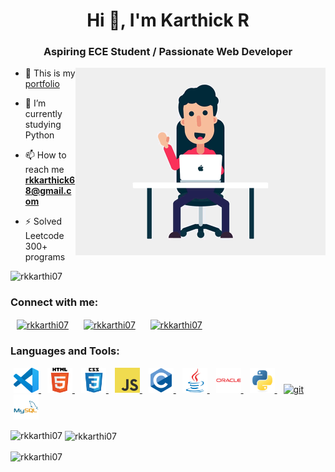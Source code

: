    <h1 align="center">Hi 👋, I'm Karthick R </h1>
   <h3 align="center">Aspiring ECE Student / Passionate Web Developer </h3>
   
   <img align="right" alt="GIF" src="https://github.com/rkkarthi07/rkkarthi07/blob/main/hi.gif?raw=true" width="400" height="300" />
    
 - 🔗 This is my [portfolio](https://rkkarthi07.github.io/My_Portfolio/)
  
 - 🔭 I’m currently studying Python
   
 - 📫 How to reach me **rkkarthick68@gmail.com**
 
 - ⚡ Solved Leetcode 300+ programs
   

<p align="left"> <img src="https://komarev.com/ghpvc/?username=rkkarthi07&label=Profile%20views&color=0e75b6&style=flat" alt="rkkarthi07"/> </p>
    
<h3 align="left">Connect with me:</h3> <p align="left"> <a
        style="padding: 10px"
        href="//linkedin.com/in/karthick-rk07"
        target="blank"
        ><img
          align="center"
          src="https://raw.githubusercontent.com/rahuldkjain/github-profile-readme-generator/master/src/images/icons/Social/linked-in-alt.svg"
          alt="rkkarthi07"
          height="30"
          width="40"
      /></a>
      <a
        style="padding: 10px"
        href="https://instagram.com/_.karthick._.rk._"
        target="blank"
        ><img
          align="center"
          src="https://raw.githubusercontent.com/rahuldkjain/github-profile-readme-generator/master/src/images/icons/Social/instagram.svg"
          alt="rkkarthi07"
          height="30"
          width="40"
      /></a>
      <a
        style="padding: 10px"
        href="https://www.leetcode.com/rk_karthi_07"
        target="blank"
        ><img
          align="center"
          src="https://raw.githubusercontent.com/rahuldkjain/github-profile-readme-generator/master/src/images/icons/Social/leet-code.svg"
          alt="rkkarthi07"
          height="30"
          width="40"
      /></a>
    </p>
 <h3 align="left">Languages and Tools:</h3>
    <p align="left">
      <a
        style="padding: 5px"
        href="https://www.visualstudio.com/"
        target="_blank"
        rel="noreferrer"
      >
        <img
          src="https://raw.githubusercontent.com/github/explore/80688e429a7d4ef2fca1e82350fe8e3517d3494d/topics/visual-studio-code/visual-studio-code.png"
          alt="VisualStudio Code"
          width="40"
          height="40"
        />
      </a>
      <a
        style="padding: 5px"
        href="https://www.html.com/"
        target="_blank"
        rel="noreferrer"
      >
        <img
          src="https://raw.githubusercontent.com/github/explore/80688e429a7d4ef2fca1e82350fe8e3517d3494d/topics/html/html.png"
          alt="html"
          width="40"
          height="40"
        />
      </a>
      <a
        style="padding: 5px"
        href="https://www.css.com/"
        target="_blank"
        rel="noreferrer"
      >
        <img
          src="https://raw.githubusercontent.com/github/explore/80688e429a7d4ef2fca1e82350fe8e3517d3494d/topics/css/css.png"
          alt="css"
          width="40"
          height="40"
        />
      </a>
      <a
        style="padding: 5px"
        href="https://www.javascript.cc/"
        target="_blank"
        rel="noreferrer"
      >
        <img
          src="https://raw.githubusercontent.com/github/explore/80688e429a7d4ef2fca1e82350fe8e3517d3494d/topics/javascript/javascript.png"
          alt="Javascript"
          width="40"
          height="40"
        />
      </a>
 <a
        style="padding: 5px"
        href="https://www.cprogramming.com/"
        target="_blank"
        rel="noreferrer"
      >
        <img
          src="https://raw.githubusercontent.com/devicons/devicon/master/icons/c/c-original.svg"
          alt="c"
          width="40"
          height="40"
        />
      </a>
 <a
        style="padding: 5px"
        href="https://www.java.com"
        target="_blank"
        rel="noreferrer"
      >
        <img
          src="https://raw.githubusercontent.com/devicons/devicon/master/icons/java/java-original.svg"
          alt="java"
          width="40"
          height="40"
        />
      </a>
      <a
        style="padding: 5px"
        href="https://www.oracle.com/"
        target="_blank"
        rel="noreferrer"
      >
        <img
          src="https://raw.githubusercontent.com/devicons/devicon/master/icons/oracle/oracle-original.svg"
          alt="oracle"
          width="40"
          height="40"
        />
      </a>
      <a
        style="padding: 5px"
        href="https://www.python.com/"
        target="_blank"
        rel="noreferrer"
      >
        <img
          src="https://raw.githubusercontent.com/devicons/devicon/master/icons/python/python-original.svg"
          alt="python"
          width="40"
          height="40"
        />
        <a
          style="padding: 5px"
          href="https://git-scm.com/"
          target="_blank"
          rel="noreferrer"
        >
          <img
            src="https://www.vectorlogo.zone/logos/git-scm/git-scm-icon.svg"
            alt="git"
            width="40"
            height="40"
          />
        </a>
        <a
          style="padding: 5px"
          href="https://www.mysql.com/"
          target="_blank"
          rel="noreferrer"
        >
          <img
            src="https://raw.githubusercontent.com/devicons/devicon/master/icons/mysql/mysql-original-wordmark.svg"
            alt="mysql"
            width="40"
            height="40"
          />
        </a>
      </a>
    </p>
 <p>
      <img
        align="left"
        style="height: 150"
        src="https://github-readme-stats.vercel.app/api/top-langs?username=rkkarthi07&show_icons=true&locale=en&layout=compact"
        alt="rkkarthi07"
      />
    </p>

<p>
      &nbsp;<img
        align="center"
        src="https://github-readme-stats.vercel.app/api?username=rkkarthi07&show_icons=true&locale=en"
        alt="rkkarthi07"
      />
    </p>
 <p>
      <img
        align="center"
        src="https://github-readme-streak-stats.herokuapp.com/?user=rkkarthi07&"
        alt="rkkarthi07"
      />
 </p>
 
